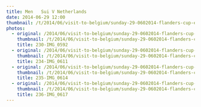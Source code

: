 ```yaml
---
title: Men   Sui V Netherlands
date: 2014-06-29 12:00
thumbnail: /t/2014/06/visit-to-belgium/sunday-29-0602014-flanders-cup-e-c-a-cup-mechelen/men-sui-v-netherlands/230-img_0592.jpg
photos:
  - original: /2014/06/visit-to-belgium/sunday-29-0602014-flanders-cup-e-c-a-cup-mechelen/men-sui-v-netherlands/230-img_0592.jpg
    thumbnail: /t/2014/06/visit-to-belgium/sunday-29-0602014-flanders-cup-e-c-a-cup-mechelen/men-sui-v-netherlands/230-img_0592.jpg
    title: 230-IMG_0592
  - original: /2014/06/visit-to-belgium/sunday-29-0602014-flanders-cup-e-c-a-cup-mechelen/men-sui-v-netherlands/234-img_0611.jpg
    thumbnail: /t/2014/06/visit-to-belgium/sunday-29-0602014-flanders-cup-e-c-a-cup-mechelen/men-sui-v-netherlands/234-img_0611.jpg
    title: 234-IMG_0611
  - original: /2014/06/visit-to-belgium/sunday-29-0602014-flanders-cup-e-c-a-cup-mechelen/men-sui-v-netherlands/235-img_0614.jpg
    thumbnail: /t/2014/06/visit-to-belgium/sunday-29-0602014-flanders-cup-e-c-a-cup-mechelen/men-sui-v-netherlands/235-img_0614.jpg
    title: 235-IMG_0614
  - original: /2014/06/visit-to-belgium/sunday-29-0602014-flanders-cup-e-c-a-cup-mechelen/men-sui-v-netherlands/236-img_0617.jpg
    thumbnail: /t/2014/06/visit-to-belgium/sunday-29-0602014-flanders-cup-e-c-a-cup-mechelen/men-sui-v-netherlands/236-img_0617.jpg
    title: 236-IMG_0617
---
```

